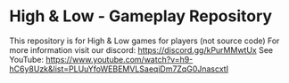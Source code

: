 # High & Low - Gameplay Repository
This repository is for High & Low games for players (not source code)
For more information visit our discord: https://discord.gg/kPurMMwtUx
See YouTube: https://www.youtube.com/watch?v=h9-hC6y8Uzk&list=PLUuYfoWEBEMVLSaeqiDm7ZqG0JnascxtI
